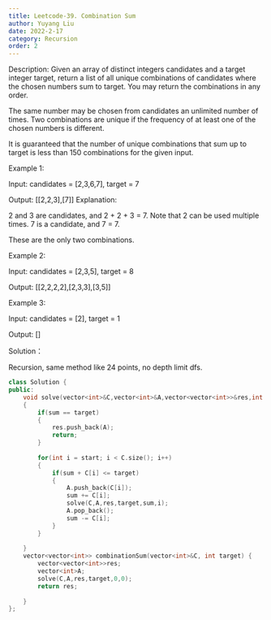```yaml
---
title: Leetcode-39. Combination Sum
author: Yuyang Liu
date: 2022-2-17
category: Recursion
order: 2
---
```


Description:
Given an array of distinct integers candidates and a target integer target, return a list of all unique combinations of candidates where the chosen numbers sum to target. You may return the combinations in any order.

The same number may be chosen from candidates an unlimited number of times. Two combinations are unique if the frequency of at least one of the chosen numbers is different.

It is guaranteed that the number of unique combinations that sum up to target is less than 150 combinations for the given input.

 

Example 1:

Input: candidates = [2,3,6,7], target = 7

Output: [[2,2,3],[7]]
Explanation:

2 and 3 are candidates, and 2 + 2 + 3 = 7. Note that 2 can be used multiple times.
7 is a candidate, and 7 = 7.

These are the only two combinations.

Example 2:

Input: candidates = [2,3,5], target = 8

Output: [[2,2,2,2],[2,3,3],[3,5]]

Example 3:

Input: candidates = [2], target = 1

Output: []

Solution：

Recursion, same method like 24 points, no depth limit dfs.

``` c++
class Solution {
public:
    void solve(vector<int>&C,vector<int>&A,vector<vector<int>>&res,int target,int sum,int start)
    {
        if(sum == target)
        {
            res.push_back(A);
            return;
        }
        
        for(int i = start; i < C.size(); i++)
        {
            if(sum + C[i] <= target)
            {
                A.push_back(C[i]);
                sum += C[i];
                solve(C,A,res,target,sum,i);
                A.pop_back();
                sum -= C[i];
            }
        }
            
    }
    vector<vector<int>> combinationSum(vector<int>&C, int target) {
        vector<vector<int>>res;
        vector<int>A;
        solve(C,A,res,target,0,0);
        return res;
        
    }
};
```
